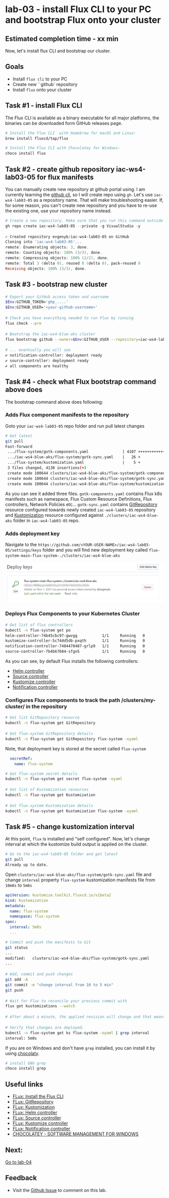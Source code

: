 # lab-03 - install Flux CLI to your PC and bootstrap Flux onto your cluster

## Estimated completion time - xx min

Now, let's install flux CLI and bootstrap our cluster. 

## Goals

* Install `flux cli` to your PC 
* Create new ``github` repository
* Install `flux` onto your cluster 

## Task #1 - install Flux CLI 

The Flux CLI is available as a binary executable for all major platforms, the binaries can be downloaded form GitHub releases page.

```bash
# Install the Flux CLI  with Homebrew for macOS and Linux:
brew install fluxcd/tap/flux
```

```powershell
# Install the Flux CLI with Chocolatey for Windows:
choco install flux
```

## Task #2 - create github repository iac-ws4-lab03-05 for flux manifests

You can manually create new repository at github portal using. I am currently learning the [github cli](https://cli.github.com/), so I will create repo using `gh`. Let's use `iac-ws4-lab03-05` as a repository name. That will make troubleshooting easier. If, for some reason, you can't create new repository and you have to re-use the existing one, use your repository name instead.

```powershell
# Create a new repository. Make sure that you run this command outside of github repository, otherwise you will get the following error message  'error: remote origin already exists.' and you will need to clone iac-ws4-lab03-05 to some other folder.
gh repo create iac-ws4-lab03-05 --private -g VisualStudio -y

✓ Created repository evgenyb/iac-ws4-lab03-05 on GitHub
Cloning into 'iac-ws4-lab03-05'...
remote: Enumerating objects: 3, done.
remote: Counting objects: 100% (3/3), done.
remote: Compressing objects: 100% (2/2), done.
remote: Total 3 (delta 0), reused 0 (delta 0), pack-reused 0
Receiving objects: 100% (3/3), done.
```

## Task #3 - bootstrap new cluster

```bash
# Export your GitHub access token and username
$Env:GITHUB_TOKEN='ghp_....'
$Env:GITHUB_USER='<your-github-username>'

# Check you have everything needed to run Flux by running 
flux check --pre

# Bootstrap the iac-ws4-blue-aks cluster
flux bootstrap github --owner=$Env:GITHUB_USER --repository=iac-ws4-lab03-05 --branch=main --personal --path=clusters/iac-ws4-blue-aks

# ... eventually you will see 
✔ notification-controller: deployment ready
✔ source-controller: deployment ready
✔ all components are healthy
```

## Task #4 - check what Flux bootstrap command above does 

The bootstrap command above does following:

### Adds Flux component manifests to the repository

Goto your `iac-ws4-lab03-05` repo folder and run pull latest changes

```bash
# Get latest
git pull
Fast-forward
 .../flux-system/gotk-components.yaml               | 4107 ++++++++++++++++++++
 .../iac-ws4-blue-aks/flux-system/gotk-sync.yaml    |   26 +
 .../flux-system/kustomization.yaml                 |    5 +
 3 files changed, 4138 insertions(+)
 create mode 100644 clusters/iac-ws4-blue-aks/flux-system/gotk-components.yaml
 create mode 100644 clusters/iac-ws4-blue-aks/flux-system/gotk-sync.yaml
 create mode 100644 clusters/iac-ws4-blue-aks/flux-system/kustomization.yaml
```

As you can see it added three files. 
`gotk-components.yaml` contains Flux k8s manifests such as namespace, Flux Custom Resource Definitions, Flux controllers, Network Policies etc...
`gotk-sync.yaml` contains [GitRepository](https://fluxcd.io/docs/components/source/gitrepositories/#artifact) resource configured towards newly created `iac-ws4-lab03-05` repository and [Kustomization](https://fluxcd.io/docs/components/kustomize/kustomization/#source-reference) resource configured against `./clusters/iac-ws4-blue-aks` folder in `iac-ws4-lab03-05` repo. 


### Adds deployment key

Navigate to the `https://github.com/<YOUR-USER-NAME>/iac-ws4-lab03-05/settings/keys` folder and you will find new deployment key called `flux-system-main-flux-system-./clusters/iac-ws4-blue-aks`

![deployment-key](./images/github-deployment-key.png)

### Deploys Flux Components to your Kubernetes Cluster

```bash
# Get list of flux controllers 
kubectl -n flux-system get po
helm-controller-74b45cbc97-gwvgg           1/1     Running   0          46m
kustomize-controller-5c74dd5db-pxqth       1/1     Running   0          46m
notification-controller-7484478487-grlp9   1/1     Running   0          46m
source-controller-7b4b67684-sfgn5          1/1     Running   0          46m
```

As you can see, by default Flux installs the following controllers:
* [Helm controller](https://fluxcd.io/docs/components/helm/)
* [Source controller](https://fluxcd.io/docs/components/source/)
* [Kustomize controller](https://fluxcd.io/docs/components/kustomize/)
* [Notification controller](https://fluxcd.io/docs/components/notification/)


### Configures Flux components to track the path /clusters/my-cluster/ in the repository

```bash
# Get list GitRepository resource
kubectl -n flux-system get GitRepository

# Get flux-system GitRepository details
kubectl -n flux-system get GitRepository flux-system -oyaml
```

Note, that deployment key is stored at the secret called `flux-system`

```yaml
  secretRef:
    name: flux-system
```
    
```bash
# Get flux-system secret details
kubectl -n flux-system get secret flux-system -oyaml

# Get list of Kustomization resources
kubectl -n flux-system get Kustomization 

# Get flux-system Kustomization details
kubectl -n flux-system get Kustomization flux-system -oyaml
```

## Task #5 - change kustomization interval

At this point, `flux` is installed and "self configured". Now, let's change interval at which the kustomize build output is applied on the cluster. 

```bash
# Go to the iac-ws4-lab03-05 folder and get latest
git pull
Already up to date.

```

Open `clusters/iac-ws4-blue-aks/flux-system/gotk-sync.yaml` file and change `interval` property `flux-system` kustomization manifests file from `10m0s` to `5m0s`

```yaml
apiVersion: kustomize.toolkit.fluxcd.io/v1beta2
kind: Kustomization
metadata:
  name: flux-system
  namespace: flux-system
spec:
  interval: 5m0s
  ...
```

```bash
# Commit and push the manifests to Git
git status
...
modified:   clusters/iac-ws4-blue-aks/flux-system/gotk-sync.yaml
...

# Add, commit and push changes
git add -A
git commit -m "change interval from 10 to 5 min"
git push

# Wait for Flux to reconcile your previous commit with
flux get kustomizations --watch

# After about a minute, the applied revision will change and that means that changes we committed to the github are deployed

# Verify that changes are deployed.
kubectl -n flux-system get ks flux-system -oyaml | grep interval
interval: 5m0s
``` 

If you are on Windows and don't have `grep` installed, you can install it by using [chocolaty](https://chocolatey.org/install). 

```bash
# install GNU grep
choco install grep
```

## Useful links

* [FLux: Install the Flux CLI](https://fluxcd.io/docs/installation/#install-the-flux-cli)
* [FLux: GitRepository](https://fluxcd.io/docs/components/source/gitrepositories/#artifact)
* [FLux: Kustomization](https://fluxcd.io/docs/components/kustomize/kustomization/#source-reference)
* [FLux: Helm controller](https://fluxcd.io/docs/components/helm/)
* [FLux: Source controller](https://fluxcd.io/docs/components/source/)
* [FLux: Kustomize controller](https://fluxcd.io/docs/components/kustomize/)
* [FLux: Notification controller](https://fluxcd.io/docs/components/notification/)
* [CHOCOLATEY - SOFTWARE MANAGEMENT FOR WINDOWS](https://chocolatey.org/install)

## Next: 

[Go to lab-04](../lab-04/readme.md)

## Feedback

* Visit the [Github Issue](https://github.com/evgenyb/aks-workshops/issues/xx) to comment on this lab. 
